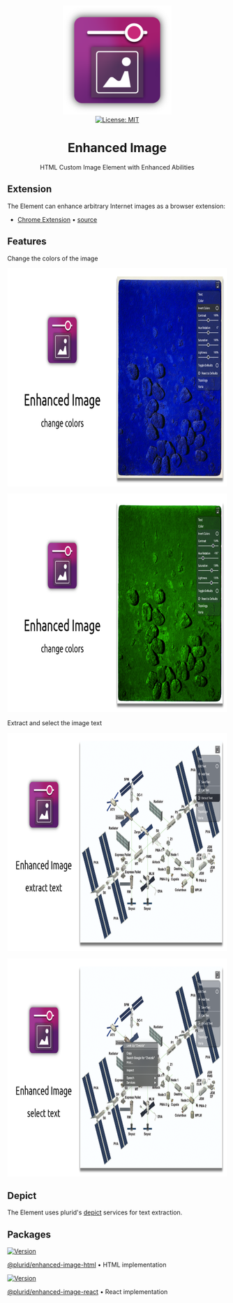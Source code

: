 <p align="center">
    <img
        src="https://raw.githubusercontent.com/plurid/enhanced-image/master/about/assets/identity/enhanced-image-logo.png"
        height="250px"
    >
    <br />
    <a
        target="_blank"
        href="https://github.com/plurid/enhanced-image/blob/master/LICENSE"
    >
        <img
            src="https://img.shields.io/badge/license-MIT-blue.svg?colorB=1380C3&style=for-the-badge"
            alt="License: MIT"
        >
    </a>
</p>



<h1
    align="center"
>
    Enhanced Image
</h1>

<p
    align="center"
>
    HTML Custom Image Element with Enhanced Abilities
</p>



## Extension

The Element can enhance arbitrary Internet images as a browser extension:

+ [Chrome Extension][chrome] • [source][enhanced-image-chrome]

[chrome]: https://chrome.google.com/webstore/detail/enhanced-image/pdcicakelecpcnchbbnkonjpmhagcbnm

[enhanced-image-chrome]: https://github.com/plurid/enhanced-image/tree/master/packages/enhanced-image-chrome



## Features

Change the colors of the image

<p align="center">
    <img src="https://raw.githubusercontent.com/plurid/enhanced-image/master/about/assets/screenshots/ss-1-bless.png" height="500px">
</p>

<p align="center">
    <img src="https://raw.githubusercontent.com/plurid/enhanced-image/master/about/assets/screenshots/ss-2-bless.png" height="500px">
</p>


Extract and select the image text

<p align="center">
    <img src="https://raw.githubusercontent.com/plurid/enhanced-image/master/about/assets/screenshots/ss-3-bless.png" height="500px">
</p>

<p align="center">
    <img src="https://raw.githubusercontent.com/plurid/enhanced-image/master/about/assets/screenshots/ss-4-bless.png" height="500px">
</p>



## Depict

The Element uses plurid's [depict][depict] services for text extraction.

[depict]: https://plurid.com/depict



## Packages

<a target="_blank" href="https://www.npmjs.com/package/@plurid/enhanced-image-html">
    <img src="https://img.shields.io/npm/v/@plurid/enhanced-image-html.svg?logo=npm&colorB=1380C3&style=for-the-badge" alt="Version">
</a>

[@plurid/enhanced-image-html][enhanced-image-html] • HTML implementation

[enhanced-image-html]: https://github.com/plurid/enhanced-image/tree/master/packages/enhanced-image-html



<a target="_blank" href="https://www.npmjs.com/package/@plurid/enhanced-image-react">
    <img src="https://img.shields.io/npm/v/@plurid/enhanced-image-react.svg?logo=npm&colorB=1380C3&style=for-the-badge" alt="Version">
</a>

[@plurid/enhanced-image-react][enhanced-image-react] • React implementation

[enhanced-image-react]: https://github.com/plurid/enhanced-image/tree/master/packages/enhanced-image-react
